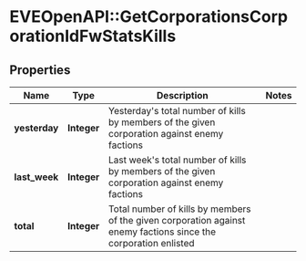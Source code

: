 # EVEOpenAPI::GetCorporationsCorporationIdFwStatsKills

## Properties
Name | Type | Description | Notes
------------ | ------------- | ------------- | -------------
**yesterday** | **Integer** | Yesterday&#39;s total number of kills by members of the given corporation against enemy factions | 
**last_week** | **Integer** | Last week&#39;s total number of kills by members of the given corporation against enemy factions | 
**total** | **Integer** | Total number of kills by members of the given corporation against enemy factions since the corporation enlisted | 


